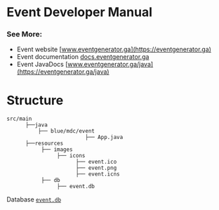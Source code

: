 # Event Developer Manual

### See More:
- Event website [www.eventgenerator.ga](https://eventgenerator.ga)
- Event documentation [docs.eventgenerator.ga](https://docs.eventgenerator.ga)
- Event JavaDocs [www.eventgenerator.ga/java](https://eventgenerator.ga/java)

# Structure

```
src/main
      ├──java 
          ├── blue/mdc/event
                         ├── App.java
      ├──resources
           ├── images
                ├── icons
                      ├── event.ico
                      ├── event.png
                      ├── event.icns
           ├── db
                ├── event.db
```

Database [`event.db`](db.md)
